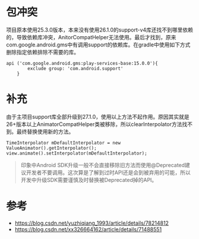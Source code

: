 # 包冲突
项目原本使用25.3.0版本，本来没有使用26.1.0的support-v4库还找不到哪里依赖的，导致依赖库冲突，AnitorCompatHelper无法使用。最后才找到，原来com.google.android.gms中有调用support的依赖库。在gradle中使用如下方式删除指定依赖排除不需要的库。
```
api ('com.google.android.gms:play-services-base:15.0.0'){
        exclude group: 'com.android.support'
    }
```
# 补充
由于主项目support库全部升级到27.1.0，使用以上方法不起作用。原因其实就是26+版本以上AnimatorCompatHelper类被移除，所以clearInterpolator方法找不到。最终替换使用新的方法。
```
TimeInterpolator mDefaultInterpolator = new ValueAnimator().getInterpolator();
view.animate().setInterpolator(mDefaultInterpolator);
```
> 印象中Android SDK升级一般不会直接移除旧方法而使用@Deprecated建议开发者不要调用。这次算是了解到过时API还是会到被弃用的可能，所以开发中升级SDK需要谨慎及时替换被Deprecated掉的API。
# 参考
* https://blog.csdn.net/yuzhiqiang_1993/article/details/78214812
* https://blog.csdn.net/xx326664162/article/details/71488551